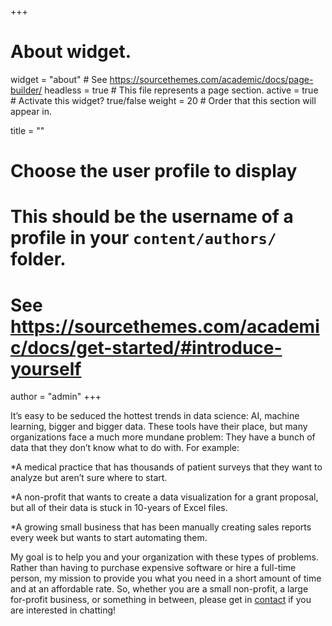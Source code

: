 +++
# About widget.
widget = "about"  # See https://sourcethemes.com/academic/docs/page-builder/
headless = true  # This file represents a page section.
active = true  # Activate this widget? true/false
weight = 20  # Order that this section will appear in.

title = ""

# Choose the user profile to display
# This should be the username of a profile in your `content/authors/` folder.
# See https://sourcethemes.com/academic/docs/get-started/#introduce-yourself
author = "admin"
+++

It’s easy to be seduced the hottest trends in data science: AI, machine learning, bigger and bigger data. These tools have their place, but many organizations face a much more mundane problem: They have a bunch of data that they don’t know what to do with. For example:  

*A medical practice that has thousands of patient surveys that they want to analyze but aren’t sure where to start. 

*A non-profit that wants to create a data visualization for a grant proposal, but all of their data is stuck in 10-years of Excel files.  

*A growing small business that has been manually creating sales reports every week but wants to start automating them.  

My goal is to help you and your organization with these types of problems. Rather than having to purchase expensive software or hire a full-time person, my mission to provide you what you need in a short amount of time and at an affordable rate. So, whether you are a small non-profit, a large for-profit business, or something in between, please get in [contact](mailto:spirgel@gmail.com) if you are interested in chatting!
